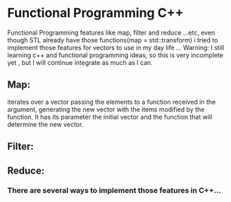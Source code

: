# Functional Programming C++
Functional Programming features like map, filter and reduce ...etc, even though STL already have those functions(map = std::transform) i tried to implement those features for vectors to use in my day life ... 
Warning: I still learning c++ and functional programming ideas, so this is very incomplete yet , but I will continue integrate as much as I can.

## Map: 
iterates over a vector passing the elements to a function received in the argument, generating the new vector with the items modified by the function. It has its parameter the initial vector and the function that will determine the new vector.

## Filter:

## Reduce:

### There are several ways to implement those features in C++... 
